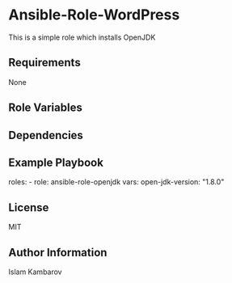 Ansible-Role-WordPress
=========
This is a simple role which installs OpenJDK

Requirements
------------
None

Role Variables
--------------

Dependencies
------------

Example Playbook
----------------
  roles:
    - role: ansible-role-openjdk
      vars:
        open-jdk-version: "1.8.0"

License
-------
MIT

Author Information
------------------
Islam Kambarov

